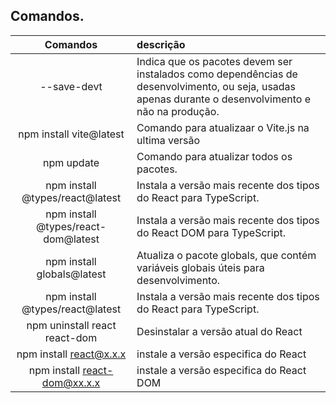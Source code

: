 ## Comandos.

| Comandos | descrição |
|:-----:|:-----------|
|     --save-devt |Indica que os pacotes devem ser instalados como dependências de desenvolvimento, ou seja, usadas apenas durante o desenvolvimento e não na produção.|
|     npm install vite@latest |Comando para atualizaar o Vite.js na ultima versão|
|     npm update | Comando para atualizar todos os pacotes.    |
|     npm install @types/react@latest | Instala a versão mais recente dos tipos do React para TypeScript.    |
|     npm install @types/react-dom@latest | Instala a versão mais recente dos tipos do React DOM para TypeScript.    |
|     npm install globals@latest | Atualiza o pacote globals, que contém variáveis globais úteis para desenvolvimento.    |
|     npm install @types/react@latest | Instala a versão mais recente dos tipos do React para TypeScript.    |
|     npm uninstall react react-dom | Desinstalar a versão atual do React    |
|     npm install react@x.x.x | instale a versão especifica do React    |
|     npm install react-dom@xx.x.x  | instale a versão especifica do React DOM    |

